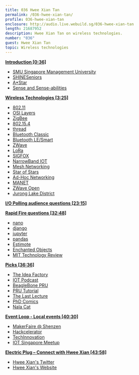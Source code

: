 ```yaml
---
title: 036 Hwee Xian Tan
permalink: /036-hwee-xian-tan/
profile: 036-hwee-xian-tan
enclosure: http://audio.live.webuild.sg/036-hwee-xian-tan
length: 21687952
description: Hwee Xian Tan on wireless technologies.
number: "036"
guest: Hwee Xian Tan
topic: Wireless technologies
---
```


**[Introduction [0:36]](#t=0:36)**

- [SMU Singapore Management University](http://www.smu.edu.sg/)
- [SHINESeniors](http://icity.smu.edu.sg/shinesenior-home)
- [A*Star](https://www.a-star.edu.sg/)
- [Sense and Sense-abilities](http://sns.i2r.a-star.edu.sg/)

**[Wireless Technologies [3:25]](#t=3:25)**

- [802.11](https://en.wikipedia.org/wiki/IEEE_802.11)
- [OSI Layers](https://en.wikipedia.org/wiki/OSI_model)
- [ZigBee](http://www.zigbee.org/)
- [802.15.4](https://en.wikipedia.org/wiki/IEEE_802.15.4)
- [thread](https://en.wikipedia.org/wiki/Thread_(network_protocol))
- [Bluetooth Classic](https://en.wikipedia.org/wiki/Bluetooth)
- [Bluetooth LE/Smart](https://en.wikipedia.org/wiki/Bluetooth_low_energy)
- [ZWave](http://www.z-wave.com/)
- [LoRa](https://www.lora-alliance.org/)
- [SIGFOX](https://www.sigfox.com/)
- [NarrowBand IOT](https://en.wikipedia.org/wiki/NarrowBand_IOT)
- [Mesh Networking](https://en.wikipedia.org/wiki/Mesh_networking)
- [Star of Stars](https://www.thethingsnetwork.org/wiki/LoRaWAN/Overview)
- [Ad-Hoc Networking](https://en.wikipedia.org/wiki/Wireless_ad_hoc_network)
- [MANET](https://www.ietf.org/rfc/rfc2501.txt)
- [ZWave Open](http://www.sigmadesigns.com/news/sigma-designs-releases-z-wave-interoperability-layer-into-the-public-domain/)
- [Jurong Lake District](https://www.ura.gov.sg/sales/BLWay/JLD-brochure.pdf)


**[I/O Polling audience questions [23:15]](#t=23:15)**


**[Rapid Fire questions  [32:48]](#t=32:48)**

- [nano](https://www.nano-editor.org/)
- [django](https://www.djangoproject.com/)
- [jupyter](http://jupyter.org/)
- [pandas](http://pandas.pydata.org/)
- [Estimote](http://estimote.com/)
- [Enchanted Objects](https://www.amazon.com/Enchanted-Objects-Innovation-Design-Technology/dp/1476725640)
- [MIT Technology Review](https://www.technologyreview.com/)

**[Picks [36:36]](#t=36:36)**

- [The Idea Factory](https://www.amazon.com/Idea-Factory-Great-American-Innovation/dp/0143122797)
- [IOT Podcast](http://iotpodcast.com/)
- [BeagleBone PRU](http://beagleboard.org/pru)
- [PRU Tutorial](http://www.righto.com/2016/08/pru-tips-understanding-beaglebones.html?m=1)
- [The Last Lecture](https://www.youtube.com/watch?v=ji5_MqicxSo)
- [PhD Comics](http://phdcomics.com/comics.php)
- [Nala Cat](https://nalacat.com/)

**[Event Loop - Local events [40:30]](#t=40:30)**

- [MakerFaire @ Shenzen](http://www.makerfaireshenzhen.com/)
- [Hackcelerator](http://angelhack.com/hackcelerator/)
- [TechInnovation](http://www.techinnovation.com.sg/)
- [IOT Singapore Meetup](http://www.meetup.com/IoT_Singapore/)

**[Electric Plug  – Connect with Hwee Xian [43:58]](#t=43:59)**

- [Hwee Xian's Twitter](https://twitter.com/hxtan_)
- [Hwee Xian's Website ](http://hxtan.info/)
